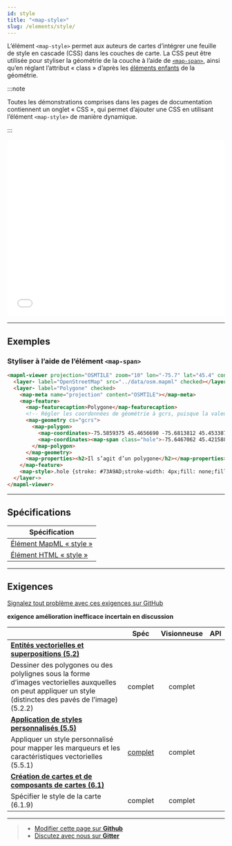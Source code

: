 ```yaml
---
id: style
title: "<map-style>"
slug: /elements/style/
---
```


L’élément `<map-style>` permet aux auteurs de cartes d’intégrer une feuille de style en cascade (CSS) dans les couches de carte. La CSS peut être utilisée pour styliser la géométrie de la couche à l’aide de [`<map-span>`](../../elements/span/), ainsi qu’en réglant l’attribut « class » d’après les [éléments enfants](../geometry/#éléments-enfants) de la géométrie.

:::note

Toutes les démonstrations comprises dans les pages de documentation contiennent un onglet « CSS », qui permet d’ajouter une CSS en utilisant l’élément `<map-style>` de manière dynamique.

:::

<iframe src="../../../demo/map-style-demo/" title="Démo en MapML" height="410" width="100%" scrolling="no" frameBorder="0"></iframe>

---

## Exemples

### Styliser à l’aide de l’élément `<map-span>`

```html
<mapml-viewer projection="OSMTILE" zoom="10" lon="-75.7" lat="45.4" controls>
  <layer- label="OpenStreetMap" src="../data/osm.mapml" checked></layer->
  <layer- label="Polygone" checked>
    <map-meta name="projection" content="OSMTILE"></map-meta>
    <map-feature>
      <map-featurecaption>Polygone</map-featurecaption>
      <!-- Régler les coordonnées de géométrie à gcrs, puisque la valeur par défaut correspond à pcrs -->
      <map-geometry cs="gcrs">
        <map-polygon>
          <map-coordinates>-75.5859375 45.4656690 -75.6813812 45.4533876 -75.6961441 45.4239978 -75.7249832 45.4083331 -75.7792282 45.3772317 -75.7534790 45.3294614 -75.5831909 45.3815724 -75.6024170 45.4273712 -75.5673981 45.4639834 -75.5859375 45.4656690</map-coordinates>
          <map-coordinates><map-span class="hole">-75.6467062 45.4215881 -75.6889363 45.4049585 -75.6693647 45.3767494 -75.6270640 45.3924229 -75.6467062 45.4215881</map-span></map-coordinates>
        </map-polygon>
      </map-geometry>
      <map-properties><h2>Il s’agit d’un polygone</h2></map-properties>
    </map-feature>
    <map-style>.hole {stroke: #73A9AD;stroke-width: 4px;fill: none;fill-opacity: 1;}</map-style>
  </layer->
</mapml-viewer>
```

---

## Spécifications 

| Spécification                                                |
|--------------------------------------------------------------|
| [Élément MapML « style »](https://maps4html.org/MapML-Specification/spec/#styling) |
| [Élément HTML « style »](https://html.spec.whatwg.org/#the-style-element) |

---

## Exigences

[Signalez tout problème avec ces exigences sur GitHub](https://github.com/Maps4HTML/HTML-Map-Element-UseCases-Requirements/issues/new?title=-SUMMARIZE+THE+PROBLEM-&body=-DESCRIBE+THE+PROBLEM-)

<p><b><span class="requirement">exigence</span>
<span class="enhancement">amélioration</span>
<span class="impractical">inefficace</span>
<span class="undecided">incertain</span>
<span class="discussion">en discussion</span></b></p>

|  | Spéc | Visionneuse | API |
|:---------------------------------------------------------------------------------|:------: |:-----: |:---: |
| [**Entités vectorielles et superpositions (5.2)**](https://maps4html.org/HTML-Map-Element-UseCases-Requirements/#map-viewers-capabilities-vectors) |  |  |  |
| <div class="requirement">Dessiner des polygones ou des polylignes sous la forme d’images vectorielles auxquelles on peut appliquer un style (distinctes des pavés de l’image) (5.2.2)</div> | complet | complet |  |
| [**Application de styles personnalisés (5.5)**](https://maps4html.org/HTML-Map-Element-UseCases-Requirements/#map-viewers-capabilities-custom-styling) |  |  |  |
| <div class="undecided">Appliquer un style personnalisé pour mapper les marqueurs et les caractéristiques vectorielles (5.5.1)</div>              | [complet](https://github.com/Maps4HTML/HTML-Map-Element-UseCases-Requirements/issues/15) | complet |  |
| [**Création de cartes et de composants de cartes (6.1)**](https://maps4html.org/HTML-Map-Element-UseCases-Requirements/#client-apis-creation) |  |  |  |
| <div class="undecided"> Spécifier le style de la carte (6.1.9)</div>        | complet | complet |  |

---

> - [Modifier cette page sur **Github**](https://github.com/Maps4HTML/web-map-doc/edit/main/i18n/fr/docusaurus-plugin-content-docs/current/elements/style.md)
> - [Discutez avec nous sur **Gitter**](https://gitter.im/Maps4HTML/chat)
